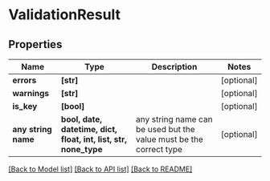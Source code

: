 # ValidationResult


## Properties
Name | Type | Description | Notes
------------ | ------------- | ------------- | -------------
**errors** | **[str]** |  | [optional] 
**warnings** | **[str]** |  | [optional] 
**is_key** | **[bool]** |  | [optional] 
**any string name** | **bool, date, datetime, dict, float, int, list, str, none_type** | any string name can be used but the value must be the correct type | [optional]

[[Back to Model list]](../README.md#documentation-for-models) [[Back to API list]](../README.md#documentation-for-api-endpoints) [[Back to README]](../README.md)


